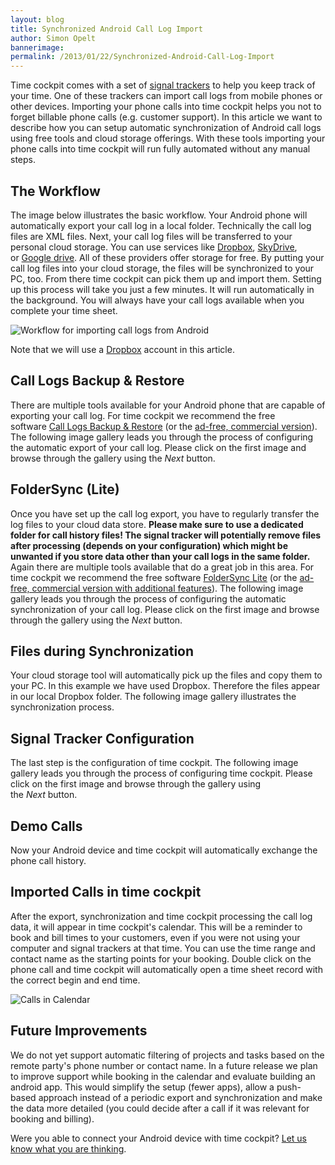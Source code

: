 ```yaml
---
layout: blog
title: Synchronized Android Call Log Import
author: Simon Opelt
bannerimage: 
permalink: /2013/01/22/Synchronized-Android-Call-Log-Import
---
```


<p xmlns="http://www.w3.org/1999/xhtml">Time cockpit comes with a set of <a href="http://help.timecockpit.com/?topic=html/bc84a014-edce-4c69-98a8-c6a7774b138c.htm" target="_blank">signal trackers</a> to help you keep track of your time. One of these trackers can import call logs from mobile phones or other devices. Importing your phone calls into time cockpit helps you not to forget billable phone calls (e.g. customer support). In this article we want to describe how you can setup automatic synchronization of Android call logs using free tools and cloud storage offerings. With these tools importing your phone calls into time cockpit will run fully automated without any manual steps.</p><h2 xmlns="http://www.w3.org/1999/xhtml">The Workflow</h2><p xmlns="http://www.w3.org/1999/xhtml">The image below illustrates the basic workflow. Your Android phone will automatically export your call log in a local folder. Technically the call log files are XML files. Next, your call log files will be transferred to your personal cloud storage. You can use services like <a href="http://www.dropbox.com" target="_blank">Dropbox</a>, <a href="http://www.skydrive.com" target="_blank">SkyDrive</a>, or <a href="http://drive.google.com" target="_blank">Google drive</a>. All of these providers offer storage for free. By putting your call log files into your cloud storage, the files will be synchronized to your PC, too. From there time cockpit can pick them up and import them. Setting up this process will take you just a few minutes. It will run automatically in the background. You will always have your call logs available when you complete your time sheet.</p><p xmlns="http://www.w3.org/1999/xhtml">
  <img src="{{site.baseurl}}images/blog/2013/01/AndroidImportWorkflow.png" alt="Workflow for importing call logs from Android" />
</p><p xmlns="http://www.w3.org/1999/xhtml">Note that we will use a <a href="https://www.dropbox.com" target="_blank">Dropbox</a> account in this article.</p><h2 xmlns="http://www.w3.org/1999/xhtml">Call Logs Backup &amp; Restore</h2><p xmlns="http://www.w3.org/1999/xhtml">There are multiple tools available for your Android phone that are capable of exporting your call log. For time cockpit we recommend the free software <a href="https://play.google.com/store/apps/details?id=com.riteshsahu.CallLogBackupRestore" target="_blank">Call Logs Backup &amp; Restore</a> (or the <a href="https://play.google.com/store/apps/details?id=com.riteshsahu.CallLogBackupRestorePro" target="_blank">ad-free, commercial version</a>). The following image gallery leads you through the process of configuring the automatic export of your call log. Please click on the first image and browse through the gallery using the <em>Next</em> button.</p><f:function name="Composite.Media.ImageGallery.Slimbox2" xmlns:f="http://www.composite.net/ns/function/1.0">
  <f:param name="MediaFolder" value="MediaArchive:ed57fd1c-010e-49de-b46f-2ff25ba1a3a6" xmlns:f="http://www.composite.net/ns/function/1.0" />
  <f:param name="ThumbnailMaxWidth" value="100" xmlns:f="http://www.composite.net/ns/function/1.0" />
  <f:param name="ThumbnailMaxHeight" value="100" xmlns:f="http://www.composite.net/ns/function/1.0" />
  <f:param name="AutoSquareThumbnails" value="True" xmlns:f="http://www.composite.net/ns/function/1.0" />
</f:function><h2 xmlns="http://www.w3.org/1999/xhtml">FolderSync (Lite)</h2><p xmlns="http://www.w3.org/1999/xhtml">Once you have set up the call log export, you have to regularly transfer the log files to your cloud data store. <strong>Please make sure to use a dedicated folder for call history files! The signal tracker will potentially remove files after processing (depends on your configuration) which might be unwanted if you store data other than your call logs in the same folder.</strong> Again there are multiple tools available that do a great job in this area. For time cockpit we recommend the free software <a href="https://play.google.com/store/apps/details?id=dk.tacit.android.foldersync.lite" target="_blank">FolderSync Lite</a> (or the <a href="https://play.google.com/store/apps/details?id=dk.tacit.android.foldersync.full" target="_blank">ad-free, commercial version with additional features</a>). The following image gallery leads you through the process of configuring the automatic synchronization of your call log. Please click on the first image and browse through the gallery using the <em>Next</em> button.</p><f:function name="Composite.Media.ImageGallery.Slimbox2" xmlns:f="http://www.composite.net/ns/function/1.0">
  <f:param name="MediaFolder" value="MediaArchive:c906f71b-5705-47b0-ac91-a5aae5db4764" xmlns:f="http://www.composite.net/ns/function/1.0" />
  <f:param name="ThumbnailMaxWidth" value="100" xmlns:f="http://www.composite.net/ns/function/1.0" />
  <f:param name="ThumbnailMaxHeight" value="100" xmlns:f="http://www.composite.net/ns/function/1.0" />
  <f:param name="AutoSquareThumbnails" value="True" xmlns:f="http://www.composite.net/ns/function/1.0" />
</f:function><h2 xmlns="http://www.w3.org/1999/xhtml">Files during Synchronization</h2><p xmlns="http://www.w3.org/1999/xhtml">Your cloud storage tool will automatically pick up the files and copy them to your PC. In this example we have used Dropbox. Therefore the files appear in our local Dropbox folder. The following image gallery illustrates the synchronization process.</p><f:function name="Composite.Media.ImageGallery.Slimbox2" xmlns:f="http://www.composite.net/ns/function/1.0">
  <f:param name="MediaFolder" value="MediaArchive:803cdf5e-f9d4-4c61-b30b-191e66a58538" xmlns:f="http://www.composite.net/ns/function/1.0" />
  <f:param name="ThumbnailMaxWidth" value="100" xmlns:f="http://www.composite.net/ns/function/1.0" />
  <f:param name="ThumbnailMaxHeight" value="100" xmlns:f="http://www.composite.net/ns/function/1.0" />
  <f:param name="AutoSquareThumbnails" value="True" xmlns:f="http://www.composite.net/ns/function/1.0" />
</f:function><h2 xmlns="http://www.w3.org/1999/xhtml">Signal Tracker Configuration</h2><p xmlns="http://www.w3.org/1999/xhtml">The last step is the configuration of time cockpit. The following image gallery leads you through the process of configuring time cockpit. Please click on the first image and browse through the gallery using the <em>Next</em> button.</p><f:function name="Composite.Media.ImageGallery.Slimbox2" xmlns:f="http://www.composite.net/ns/function/1.0">
  <f:param name="MediaFolder" value="MediaArchive:f6d3e171-cab1-4a89-b50b-c18cc40b68ad" xmlns:f="http://www.composite.net/ns/function/1.0" />
  <f:param name="ThumbnailMaxWidth" value="100" xmlns:f="http://www.composite.net/ns/function/1.0" />
  <f:param name="ThumbnailMaxHeight" value="100" xmlns:f="http://www.composite.net/ns/function/1.0" />
  <f:param name="AutoSquareThumbnails" value="True" xmlns:f="http://www.composite.net/ns/function/1.0" />
</f:function><h2 xmlns="http://www.w3.org/1999/xhtml">Demo Calls</h2><p xmlns="http://www.w3.org/1999/xhtml">Now your Android device and time cockpit will automatically exchange the phone call history.</p><f:function name="Composite.Media.ImageGallery.Slimbox2" xmlns:f="http://www.composite.net/ns/function/1.0">
  <f:param name="MediaFolder" value="MediaArchive:68298f19-1d82-4c46-bbd9-291f98314849" xmlns:f="http://www.composite.net/ns/function/1.0" />
  <f:param name="ThumbnailMaxWidth" value="100" xmlns:f="http://www.composite.net/ns/function/1.0" />
  <f:param name="ThumbnailMaxHeight" value="100" xmlns:f="http://www.composite.net/ns/function/1.0" />
  <f:param name="AutoSquareThumbnails" value="True" xmlns:f="http://www.composite.net/ns/function/1.0" />
</f:function><h2 xmlns="http://www.w3.org/1999/xhtml">Imported Calls in time cockpit</h2><p xmlns="http://www.w3.org/1999/xhtml">After the export, synchronization and time cockpit processing the call log data, it will appear in time cockpit's calendar. This will be a reminder to book and bill times to your customers, even if you were not using your computer and signal trackers at that time. You can use the time range and contact name as the starting points for your booking. Double click on the phone call and time cockpit will automatically open a time sheet record with the correct begin and end time.</p><p xmlns="http://www.w3.org/1999/xhtml">
  <img src="{{site.baseurl}}images/blog/2012/12/calllog/Calendar" alt="Calls in Calendar" title="Calls in Calendar" />
</p><h2 xmlns="http://www.w3.org/1999/xhtml">Future Improvements</h2><p xmlns="http://www.w3.org/1999/xhtml">We do not yet support automatic filtering of projects and tasks based on the remote party's phone number or contact name. In a future release we plan to improve support while booking in the calendar and evaluate building an android app. This would simplify the setup (fewer apps), allow a push-based approach instead of a periodic export and synchronization and make the data more detailed (you could decide after a call if it was relevant for booking and billing).</p><p xmlns="http://www.w3.org/1999/xhtml">Were you able to connect your Android device with time cockpit? <a href="{{site.baseurl}}/hilfe-support/kontakt/">Let us know what you are thinking</a>.</p>